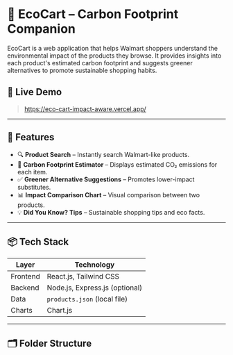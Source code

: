 # 🌿 EcoCart – Carbon Footprint Companion

EcoCart is a web application that helps Walmart shoppers understand the environmental impact of the products they browse. It provides insights into each product's estimated carbon footprint and suggests greener alternatives to promote sustainable shopping habits.

## 🚀 Live Demo
> https://eco-cart-impact-aware.vercel.app/

---

## 🧠 Features

- 🔍 **Product Search** – Instantly search Walmart-like products.
- 🌱 **Carbon Footprint Estimator** – Displays estimated CO₂ emissions for each item.
- ✅ **Greener Alternative Suggestions** – Promotes lower-impact substitutes.
- 📊 **Impact Comparison Chart** – Visual comparison between two products.
- 💡 **Did You Know? Tips** – Sustainable shopping tips and eco facts.

---

## 📦 Tech Stack

| Layer      | Technology                |
|------------|---------------------------|
| Frontend   | React.js, Tailwind CSS    |
| Backend    | Node.js, Express.js (optional) |
| Data       | `products.json` (local file) |
| Charts     | Chart.js                  |

---

## 🗂️ Folder Structure

